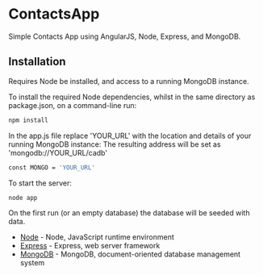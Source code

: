 # ContactsApp
Simple Contacts App using AngularJS, Node, Express, and MongoDB.

## Installation
Requires Node be installed, and access to a running MongoDB instance.

To install the required Node dependencies, whilst in the same directory as package.json, on a command-line run:

```bash
npm install
```

In the app.js file replace 'YOUR_URL' with the location and details of your running MongoDB instance:
The resulting address will be set as 'mongodb://YOUR_URL/cadb'

```bash
const MONGO = 'YOUR_URL'
```

To start the server: 

```bash
node app
```

On the first run (or an empty database) the database will be seeded with data.


* [Node]() - Node, JavaScript runtime environment
* [Express]() - Express, web server framework
* [MongoDB]() - MongoDB, document-oriented database management system

